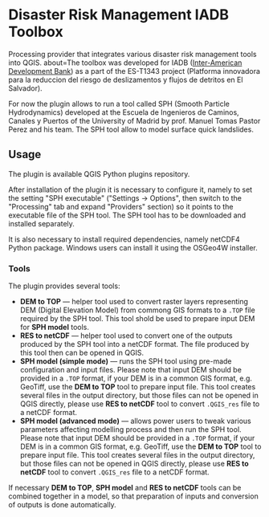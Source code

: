 # Disaster Risk Management IADB Toolbox

Processing provider that integrates various disaster risk management tools into QGIS.
about=The toolbox was developed for IADB ([Inter-American Development Bank](https://iadb.org)) as a part of the ES-T1343 project (Platforma innovadora para la reduccion del riesgo de deslizamentos y flujos de detritos en El Salvador).

For now the plugin allows to run a tool called SPH (Smooth Particle Hydrodynamics) developed at the Escuela de Ingenieros de Caminos, Canales y Puertos of the University of Madrid by prof. Manuel Tomas Pastor Perez and his team. The SPH tool allow to model surface quick landslides.

## Usage

The plugin is available QGIS Python plugins repository.

After installation of the plugin it is necessary to configure it, namely to set the setting "SPH executable" ("Settings → Options", then switch to the "Processing" tab and expand "Providers" section) so it points to the executable file of the SPH tool. The SPH tool has to be downloaded and installed separately.

It is also necessary to install required dependencies, namely netCDF4 Python package. Windows users can install it using the OSGeo4W installer.

### Tools

The plugin provides several tools:

 * **DEM to TOP** — helper tool used to convert raster layers representing DEM (Digital Elevation Model) from commong GIS formats to a `.TOP` file required by the SPH tool. This tool shold be used to prepare input DEM for **SPH model** tools.
 * **RES to netCDF**  — helper tool used to convert one of the outputs produced by the SPH tool into a netCDF format. The file produced by this tool then can be opened in QGIS.
 * **SPH model (simple mode)** — runs the SPH tool using pre-made configuration and input files. Please note that input DEM should be provided in a `.TOP` format, if your DEM is in a common GIS format, e.g. GeoTiff, use the **DEM to TOP** tool to prepare input file. This tool creates several files in the output directory, but those files can not be opened in QGIS directly, please use **RES to netCDF** tool to convert `.QGIS_res` file to a netCDF format.
 * **SPH model (advanced mode)** — allows power users to tweak various parameters affecting modelling process and then run the SPH tool. Please note that input DEM should be provided in a `.TOP` format, if your DEM is in a common GIS format, e.g. GeoTiff, use the **DEM to TOP** tool to prepare input file. This tool creates several files in the output directory, but those files can not be opened in QGIS directly, please use **RES to netCDF** tool to convert `.QGIS_res` file to a netCDF format.

If necessary **DEM to TOP**, **SPH model** and **RES to netCDF** tools can be combined together in a model, so that preparation of inputs and conversion of outputs is done automatically.
